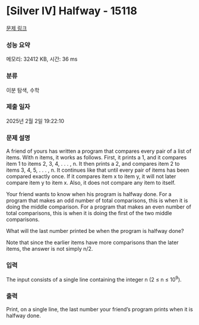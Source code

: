 # [Silver IV] Halfway - 15118 

[문제 링크](https://www.acmicpc.net/problem/15118) 

### 성능 요약

메모리: 32412 KB, 시간: 36 ms

### 분류

이분 탐색, 수학

### 제출 일자

2025년 2월 2일 19:22:10

### 문제 설명

<p>A friend of yours has written a program that compares every pair of a list of items. With n items, it works as follows. First, it prints a 1, and it compares item 1 to items 2, 3, 4, . . . , n. It then prints a 2, and compares item 2 to items 3, 4, 5, . . . , n. It continues like that until every pair of items has been compared exactly once. If it compares item x to item y, it will not later compare item y to item x. Also, it does not compare any item to itself.</p>

<p>Your friend wants to know when his program is halfway done. For a program that makes an odd number of total comparisons, this is when it is doing the middle comparison. For a program that makes an even number of total comparisons, this is when it is doing the first of the two middle comparisons.</p>

<p>What will the last number printed be when the program is halfway done?</p>

<p>Note that since the earlier items have more comparisons than the later items, the answer is not simply n/2.</p>

### 입력 

 <p>The input consists of a single line containing the integer n (2 ≤ n ≤ 10<sup>9</sup>).</p>

### 출력 

 <p>Print, on a single line, the last number your friend’s program prints when it is halfway done.</p>

